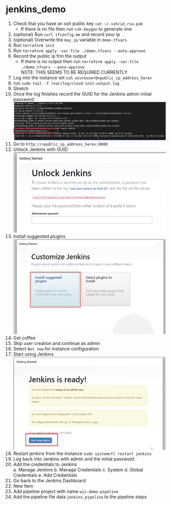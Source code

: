 # jenkins_demo

1. Check that you have an ssh public key `cat ~/.ssh/id_rsa.pub`<br>
    * If there is no file then run `ssh-keygen` to generate one<br>
2. (optional) Run `curl ifconfig.me` and record your ip<br>
3. (optional) Overwrite the `may_ip` variable in `demo.tfvars`<br>
4. Run `terraform init`<br>
5. Run `terraform apply -var-file ./demo.tfvars --auto-approve`<br>
6. Record the public ip frm the output<br>
    * If there is no output then run `terraform apply -var-file ./demo.tfvars --auto-approve`<br>
    NOTE: THIS SEEMS TO BE REQUIRED CURRENTLY<br>
7. Log into the instance wit `ssh azureuser@<public_ip_address_here>`<br>
8. run `sudo tail -f /var/log/cloud-init-output.log`<br>
9. Stretch<br>
10. Once the log finishes record the GUID for the Jenkins admin initial password<br>
![](./images/cloud_init_complete.png)<br>
11. Go to `http://<public_ip_address_here>:8080`<br>
12. Unlock Jenkins with GUID<br>
![](./images/unlock_jenkins.png)<br>
13. Install suggested plugins<br>
![](./images/install_plugins.png)<br>
14. Get coffee<br>
15. Skip user creation and continue as admin<br>
16. Select `Not now` for instance configuration<br>
17. Start using Jenkins<br>
![](./images/start_using_jenkins.png)<br>
18. Restart jenkins from the instance `sudo systemctl restart jenkins`<br>
19. Log back into Jenkins with admin and the initial password
20. Add the credentials to Jenkins<br>
    a. Manage Jenkins
    b. Manage Credentials
    c. System
    d. Global Credentials
    e. Add Credentials
21. Go back to the Jenkins Dashboard
22. New Item
23. Add pipeline project with name `wiz-demo-pipeline` 
24. Add the pipeline file data `jenkins_pipeline` to the pipeline steps
